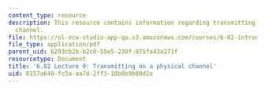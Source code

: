 ```yaml
---
content_type: resource
description: This resource contains information regarding transmitting on a physical
  channel.
file: https://ol-ocw-studio-app-qa.s3.amazonaws.com/courses/6-02-introduction-to-eecs-ii-digital-communication-systems-fall-2012/0157a649fc5aaa7d2ff318b9b9b80d2e_MIT6_02F12_lec09.pdf
file_type: application/pdf
parent_uid: 6293cb2b-b2c9-55e5-230f-875fa43a271f
resourcetype: Document
title: '6.02 Lecture 9: Transmitting on a physical channel'
uid: 0157a649-fc5a-aa7d-2ff3-18b9b9b80d2e
---
```

